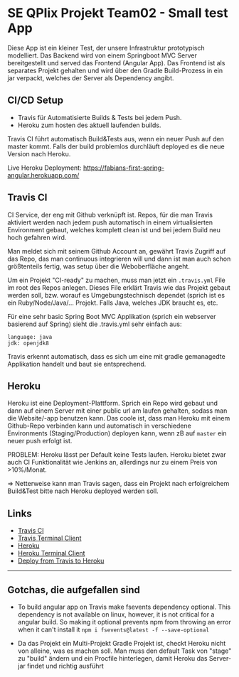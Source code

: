 # SE QPlix Projekt Team02 - Small test App

Diese App ist ein kleiner Test, der unsere Infrastruktur prototypisch modelliert. Das Backend wird von einem Springboot MVC Server bereitgestellt und served das Frontend (Angular App). Das Frontend ist als separates Projekt gehalten und wird über den Gradle Build-Prozess in ein jar verpackt, welches der Server als Dependency angibt.

## CI/CD Setup

* Travis für Automatisierte Builds & Tests bei jedem Push.
* Heroku zum hosten des aktuell laufenden builds.

Travis CI führt automatisch Build&Tests aus, wenn ein neuer Push auf den master kommt. Falls der build problemlos durchläuft deployed es die neue Version nach Heroku.

Live Heroku Deployment: https://fabians-first-spring-angular.herokuapp.com/

## Travis CI
CI Service, der eng mit Github verknüpft ist. Repos, für die man Travis aktiviert werden nach jedem push automatisch in einem virtualisierten Environment gebaut, welches komplett clean ist und bei jedem Build neu hoch gefahren wird.

Man meldet sich mit seinem Github Account an, gewährt Travis Zugriff auf das Repo, das man continuous integrieren will und dann ist man auch schon größtenteils fertig, was setup über die Weboberfläche angeht.

Um ein Projekt "CI-ready" zu machen, muss man jetzt ein ```.travis.yml``` File im root des Repos anlegen. Dieses File erklärt Travis wie das Projekt gebaut werden soll, bzw. worauf es Umgebungstechnisch dependet (sprich ist es ein Ruby/Node/Java/... Projekt. Falls Java, welches JDK braucht es, etc.

Für eine sehr basic Spring Boot MVC Applikation (sprich ein webserver basierend auf Spring) sieht die .travis.yml sehr einfach aus:

```
language: java
jdk: openjdk8
```

Travis erkennt automatisch, dass es sich um eine mit gradle gemanagedte Applikation handelt und baut sie entsprechend.

## Heroku
Heroku ist eine Deployment-Plattform. Sprich ein Repo wird gebaut und dann auf einem Server mit einer public url am laufen gehalten, sodass man die Website/-app benutzen kann. Das coole ist, dass man Heroku mit einem Github-Repo verbinden kann und automatisch in verschiedene Environments (Staging/Production) deployen kann, wenn zB auf ```master``` ein neuer push erfolgt ist.

PROBLEM: Heroku lässt per Default keine Tests laufen. Heroku bietet zwar auch CI Funktionalität wie Jenkins an, allerdings nur zu einem Preis von >10%/Monat.

=> Netterweise kann man Travis sagen, dass ein Projekt nach erfolgreichem Build&Test bitte nach Heroku deployed werden soll. 

## Links
* [Travis CI](https://travis-ci.org/)
* [Travis Terminal Client](https://github.com/travis-ci/travis.rb)
* [Heroku](https://www.heroku.com/)
* [Heroku Terminal Client](https://devcenter.heroku.com/articles/heroku-cli)
* [Deploy from Travis to Heroku](https://docs.travis-ci.com/user/deployment/heroku/)

_________________________________

## Gotchas, die aufgefallen sind

* To build angular app on Travis make fsevents dependency optional. This dependency is not available on linux, however, it is not critical for a angular build. So making it optional prevents npm from throwing an error when it can't install it
```npm i fsevents@latest -f --save-optional```

* Da das Projekt ein Multi-Projekt Gradle Projekt ist, checkt Heroku nicht von alleine, was es machen soll. Man muss den default Task von "stage" zu "build" ändern und ein Procfile hinterlegen, damit Heroku das Server-jar findet und richtig ausführt

